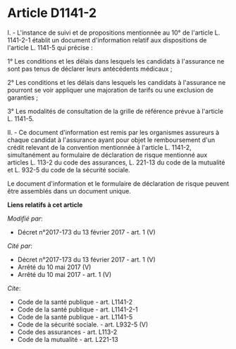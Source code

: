 # Article D1141-2

I. - L'instance de suivi et de propositions mentionnée au 10° de l'article L. 1141-2-1 établit un document d'information
relatif aux dispositions de l'article L. 1141-5 qui précise : 

1° Les conditions et les délais dans lesquels les candidats à l'assurance ne sont pas tenus de déclarer leurs antécédents
médicaux ; 

2° Les conditions et les délais dans lesquels les candidats à l'assurance ne pourront se voir appliquer une majoration de
tarifs ou une exclusion de garanties ; 

3° Les modalités de consultation de la grille de référence prévue à l'article L. 1141-5. 

II. - Ce document d'information est remis par les organismes assureurs à chaque candidat à l'assurance ayant pour objet le
remboursement d'un crédit relevant de la convention mentionnée à l'article L. 1141-2, simultanément au formulaire de
déclaration de risque mentionné aux articles L. 113-2 du code des assurances, L. 221-13 du code de la mutualité et L. 932-5
du code de la sécurité sociale. 

Le document d'information et le formulaire de déclaration de risque peuvent être assemblés dans un document unique.

**Liens relatifs à cet article**

_Modifié par_:

  - Décret n°2017-173 du 13 février 2017 - art. 1 (V)

_Cité par_:

  - Décret n°2017-173 du 13 février 2017 - art. 1 (V)
  - Arrêté du 10 mai 2017 (V)
  - Arrêté du 10 mai 2017 - art. 1 (V)

_Cite_:

  - Code de la santé publique - art. L1141-2
  - Code de la santé publique - art. L1141-2-1
  - Code de la santé publique - art. L1141-5
  - Code de la sécurité sociale. - art. L932-5 (V)
  - Code des assurances - art. L113-2
  - Code de la mutualité - art. L221-13
